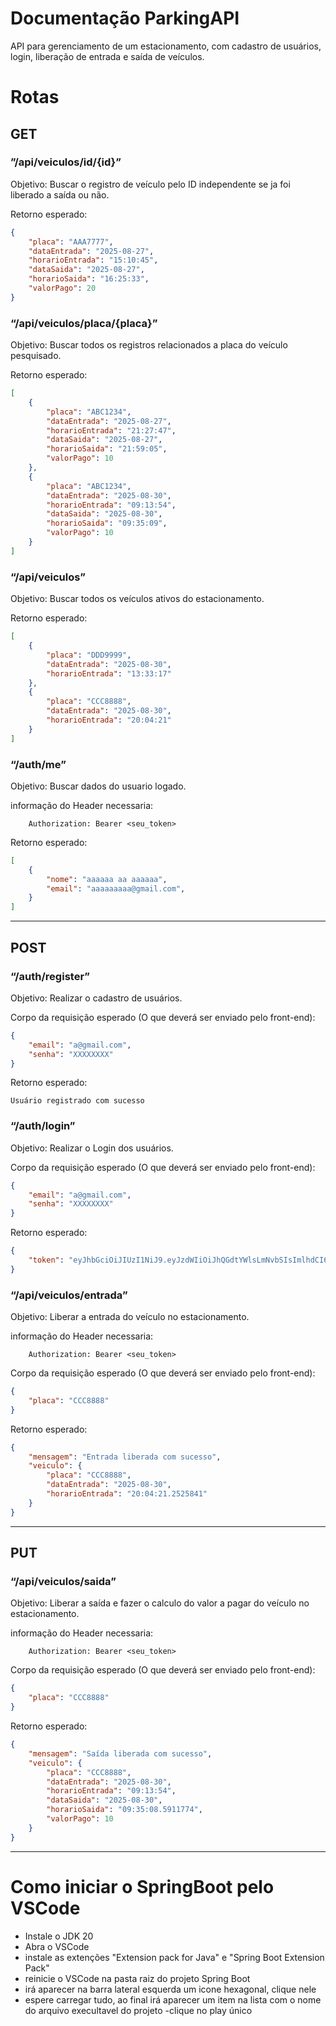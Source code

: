 # Documentação ParkingAPI

API para gerenciamento de um estacionamento, com cadastro de usuários, login, liberação de entrada e saída de veículos.

# Rotas

## GET

### ”/api/veiculos/id/{id}”

Objetivo: Buscar o registro de veículo pelo ID independente se ja foi liberado a saída ou não.

Retorno esperado:

```json
{
	"placa": "AAA7777",
	"dataEntrada": "2025-08-27",
	"horarioEntrada": "15:10:45",
	"dataSaida": "2025-08-27",
	"horarioSaida": "16:25:33",
	"valorPago": 20
}
```

### “/api/veiculos/placa/{placa}”

Objetivo: Buscar todos os registros relacionados a placa do veículo pesquisado.

Retorno esperado:

```json
[
	{
		"placa": "ABC1234",
		"dataEntrada": "2025-08-27",
		"horarioEntrada": "21:27:47",
		"dataSaida": "2025-08-27",
		"horarioSaida": "21:59:05",
		"valorPago": 10
	},
	{
		"placa": "ABC1234",
		"dataEntrada": "2025-08-30",
		"horarioEntrada": "09:13:54",
		"dataSaida": "2025-08-30",
		"horarioSaida": "09:35:09",
		"valorPago": 10
	}
]
```

### “/api/veiculos”

Objetivo: Buscar todos os veículos ativos do estacionamento.

Retorno esperado:

```json
[
	{
		"placa": "DDD9999",
		"dataEntrada": "2025-08-30",
		"horarioEntrada": "13:33:17"
	},
	{
		"placa": "CCC8888",
		"dataEntrada": "2025-08-30",
		"horarioEntrada": "20:04:21"
	}
]
```

### “/auth/me”

Objetivo: Buscar dados do usuario logado.

informação do Header necessaria: 

```
	Authorization: Bearer <seu_token>
```

Retorno esperado:

```json
[
	{
		"nome": "aaaaaa aa aaaaaa",
		"email": "aaaaaaaaa@gmail.com",
	}
]
```

---

## POST

### “/auth/register”

Objetivo: Realizar o cadastro de usuários.

Corpo da requisição esperado (O que deverá ser enviado pelo front-end):

```json
{
	"email": "a@gmail.com",
	"senha": "XXXXXXXX"
}
```

Retorno esperado:

```
Usuário registrado com sucesso
```

### “/auth/login”

Objetivo: Realizar o Login dos usuários.

Corpo da requisição esperado (O que deverá ser enviado pelo front-end):

```json
{
	"email": "a@gmail.com",
	"senha": "XXXXXXXX"
}
```

Retorno esperado:

```json
{
	"token": "eyJhbGciOiJIUzI1NiJ9.eyJzdWIiOiJhQGdtYWlsLmNvbSIsImlhdCI6MTc1NjU5NTM5OSwiZXhwIjoxNzU2NTk4OTk5fQ.dV6MYOVTvHwcC2byblb7oh6OhZ3WqC3QF9DThWRq5g0"
}
```

### “/api/veiculos/entrada”

Objetivo: Liberar a entrada do veículo no estacionamento.

informação do Header necessaria: 

```
	Authorization: Bearer <seu_token>
```

Corpo da requisição esperado (O que deverá ser enviado pelo front-end):

```json
{
	"placa": "CCC8888"
}
```

Retorno esperado: 

```json
{
	"mensagem": "Entrada liberada com sucesso",
	"veiculo": {
		"placa": "CCC8888",
		"dataEntrada": "2025-08-30",
		"horarioEntrada": "20:04:21.2525841"
	}
}
```

---

## PUT

### “/api/veiculos/saida”

Objetivo: Liberar a saída e fazer o calculo do valor a pagar do veículo no estacionamento.

informação do Header necessaria: 

```
	Authorization: Bearer <seu_token>
```

Corpo da requisição esperado (O que deverá ser enviado pelo front-end):

```json
{
	"placa": "CCC8888"
}
```

Retorno esperado: 

```json
{
	"mensagem": "Saída liberada com sucesso",
	"veiculo": {
		"placa": "CCC8888",
		"dataEntrada": "2025-08-30",
		"horarioEntrada": "09:13:54",
		"dataSaida": "2025-08-30",
		"horarioSaida": "09:35:08.5911774",
		"valorPago": 10
	}
}
```

---

# Como iniciar o SpringBoot pelo VSCode

- Instale o JDK 20
- Abra o VSCode
- instale as extenções "Extension pack for Java" e "Spring Boot Extension Pack"
- reinicie o VSCode na pasta raiz do projeto Spring Boot
- irá aparecer na barra lateral esquerda um icone hexagonal, clique nele
- espere carregar tudo, ao final irá aparecer um item na lista com o nome do arquivo execultavel do projeto
 -clique no play único